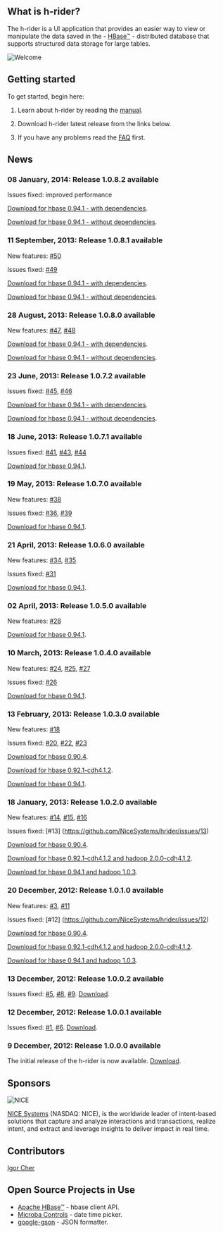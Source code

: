 ## What is h-rider?
The h-rider is a UI application that provides an easier way to view or manipulate the data saved in the - [HBase™](http://hbase.apache.org/) - distributed database that supports structured data storage for large tables.

![Welcome](https://raw.github.com/NiceSystems/hrider/master/documentation/images/welcome.png)

## Getting started
To get started, begin here:

1. Learn about h-rider by reading the [manual](https://github.com/NiceSystems/hrider/wiki/Manual).

2. Download h-rider latest release from the links below.

3. If you have any problems read the [FAQ](https://github.com/NiceSystems/hrider/wiki/FAQ) first.

## News
### 08 January, 2014: Release 1.0.8.2 available
Issues fixed: improved performance

[Download for hbase 0.94.1 - with dependencies](http://bit.ly/1dU6Iid).

[Download for hbase 0.94.1 - without dependencies](http://bit.ly/1a0vxrq).
### 11 September, 2013: Release 1.0.8.1 available
New features: [#50](https://github.com/NiceSystems/hrider/issues/50)

Issues fixed: [#49](https://github.com/NiceSystems/hrider/issues/49)

[Download for hbase 0.94.1 - with dependencies](http://bit.ly/17YmYYz).

[Download for hbase 0.94.1 - without dependencies](http://bit.ly/15Qdm24).
### 28 August, 2013: Release 1.0.8.0 available
New features: [#47](https://github.com/NiceSystems/hrider/issues/47), [#48](https://github.com/NiceSystems/hrider/issues/48)

[Download for hbase 0.94.1 - with dependencies](http://bit.ly/15g13BO).

[Download for hbase 0.94.1 - without dependencies](http://bit.ly/15vPwMg).
### 23 June, 2013: Release 1.0.7.2 available
Issues fixed: [#45](https://github.com/NiceSystems/hrider/issues/45), [#46](https://github.com/NiceSystems/hrider/issues/46)

[Download for hbase 0.94.1 - with dependencies](http://bit.ly/14R3Pdv).

[Download for hbase 0.94.1 - without dependencies](http://bit.ly/1a3YF1A).
### 18 June, 2013: Release 1.0.7.1 available
Issues fixed: [#41](https://github.com/NiceSystems/hrider/issues/41), [#43](https://github.com/NiceSystems/hrider/issues/43), [#44](https://github.com/NiceSystems/hrider/issues/44)

[Download for hbase 0.94.1](http://bit.ly/11Iesdr).
### 19 May, 2013: Release 1.0.7.0 available
New features: [#38](https://github.com/NiceSystems/hrider/issues/38)

Issues fixed: [#36](https://github.com/NiceSystems/hrider/issues/36), [#39](https://github.com/NiceSystems/hrider/issues/39)

[Download for hbase 0.94.1](http://bit.ly/19PgWvd).
### 21 April, 2013: Release 1.0.6.0 available
New features: [#34](https://github.com/NiceSystems/hrider/issues/34), [#35](https://github.com/NiceSystems/hrider/issues/35)

Issues fixed: [#31](https://github.com/NiceSystems/hrider/issues/31)

[Download for hbase 0.94.1](http://bit.ly/15uOEbu).
### 02 April, 2013: Release 1.0.5.0 available
New features: [#28](https://github.com/NiceSystems/hrider/issues/28)

[Download for hbase 0.94.1](http://bit.ly/Ysi9ae).
### 10 March, 2013: Release 1.0.4.0 available
New features: [#24](https://github.com/NiceSystems/hrider/issues/24), [#25](https://github.com/NiceSystems/hrider/issues/25), [#27](https://github.com/NiceSystems/hrider/issues/27)

Issues fixed: [#26](https://github.com/NiceSystems/hrider/issues/26)

[Download for hbase 0.94.1](http://bit.ly/12F30pH).
### 13 February, 2013: Release 1.0.3.0 available
New features: [#18](https://github.com/NiceSystems/hrider/issues/18)

Issues fixed: [#20](https://github.com/NiceSystems/hrider/issues/20), [#22](https://github.com/NiceSystems/hrider/issues/22), [#23](https://github.com/NiceSystems/hrider/issues/23)

[Download for hbase 0.90.4](http://bit.ly/XzRp6f).

[Download for hbase 0.92.1-cdh4.1.2](http://bit.ly/YcWf7w).

[Download for hbase 0.94.1](http://bit.ly/XKvHL3).
### 18 January, 2013: Release 1.0.2.0 available
New features: [#14](https://github.com/NiceSystems/hrider/issues/14), [#15](https://github.com/NiceSystems/hrider/issues/15), [#16](https://github.com/NiceSystems/hrider/issues/16)

Issues fixed: [#13] (https://github.com/NiceSystems/hrider/issues/13)

[Download for hbase 0.90.4](http://bit.ly/WbP9j7).

[Download for hbase 0.92.1-cdh4.1.2 and hadoop 2.0.0-cdh4.1.2](http://bit.ly/13Jmqr8).

[Download for hbase 0.94.1 and hadoop 1.0.3](http://bit.ly/Uynjhm).
### 20 December, 2012: Release 1.0.1.0 available
New features: [#3](https://github.com/NiceSystems/hrider/issues/3), [#11](https://github.com/NiceSystems/hrider/issues/11)

Issues fixed: [#12] (https://github.com/NiceSystems/hrider/issues/12)

[Download for hbase 0.90.4](http://bit.ly/R6IOGI).

[Download for hbase 0.92.1-cdh4.1.2 and hadoop 2.0.0-cdh4.1.2](http://bit.ly/U0k28k).

[Download for hbase 0.94.1 and hadoop 1.0.3](http://bit.ly/UTaMEc).
### 13 December, 2012: Release 1.0.0.2 available
Issues fixed: [#5](https://github.com/NiceSystems/hrider/issues/5), [#8](https://github.com/NiceSystems/hrider/issues/8), [#9](https://github.com/NiceSystems/hrider/issues/9). [Download](http://bit.ly/SgSr7j). 
### 12 December, 2012: Release 1.0.0.1 available
Issues fixed: [#1](https://github.com/NiceSystems/hrider/issues/1), [#6](https://github.com/NiceSystems/hrider/issues/6). [Download](http://bit.ly/VZt4Iz). 
### 9 December, 2012: Release 1.0.0.0 available
The initial release of the h-rider is now available. [Download](https://github.com/downloads/NiceSystems/hrider/h-rider-1.0.0.0.jar).
## Sponsors
![NICE](http://www.nice.com/sites/all/themes/nice/logo.png) 

[NICE Systems](http://www.nice.com/) (NASDAQ: NICE), is the worldwide leader of intent-based solutions that capture and analyze interactions and transactions, realize intent, and extract and leverage insights to deliver impact in real time.
## Contributors
[Igor Cher](http://www.linkedin.com/profile/view?id=16747505&trk=tab_pro)
## Open Source Projects in Use
  * [Apache HBase™](http://hbase.apache.org/) - hbase client API.
  * [Microba Controls](http://microba.sourceforge.net/) - date time picker.
  * [google-gson](http://code.google.com/p/google-gson/) - JSON formatter.
